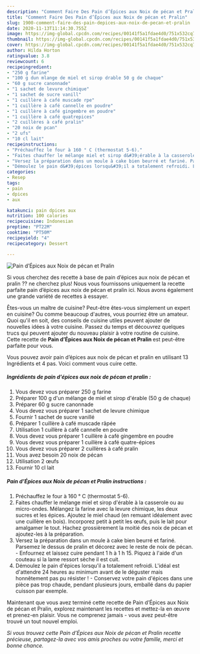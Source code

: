 ```yaml
---
description: "Comment Faire Des Pain d’Épices aux Noix de pécan et Pralin"
title: "Comment Faire Des Pain d’Épices aux Noix de pécan et Pralin"
slug: 1900-comment-faire-des-pain-depices-aux-noix-de-pecan-et-pralin
date: 2020-11-13T11:14:30.755Z
image: https://img-global.cpcdn.com/recipes/00141f5a1fdae4d0/751x532cq70/pain-depices-aux-noix-de-pecan-et-pralin-photo-principale-de-la-recette.jpg
thumbnail: https://img-global.cpcdn.com/recipes/00141f5a1fdae4d0/751x532cq70/pain-depices-aux-noix-de-pecan-et-pralin-photo-principale-de-la-recette.jpg
cover: https://img-global.cpcdn.com/recipes/00141f5a1fdae4d0/751x532cq70/pain-depices-aux-noix-de-pecan-et-pralin-photo-principale-de-la-recette.jpg
author: Hilda Horton
ratingvalue: 3.8
reviewcount: 6
recipeingredient:
- "250 g farine"
- "100 g dun mlange de miel et sirop drable 50 g de chaque"
- "60 g sucre canonnade"
- "1 sachet de levure chimique"
- "1 sachet de sucre vanill"
- "1 cuillère à café muscade rpe"
- "1 cuillère à café cannelle en poudre"
- "1 cuillère à café gingembre en poudre"
- "1 cuillère à café quatrepices"
- "2 cuillères à café pralin"
- "20 noix de pcan"
- "2 ufs"
- "10 cl lait"
recipeinstructions:
- "Préchauffez le four à 160 ° C (thermostat 5-6)."
- "Faites chauffer le mélange miel et sirop d&#39;érable à la casserole ou au micro-ondes. Mélangez la farine avec la levure chimique, les deux sucres et les épices. Ajoutez le miel chaud (en remuant idéalement avec une cuillère en bois). Incorporez petit à petit les œufs, puis le lait pour amalgamer le tout. Hachez grossièrement la moitié des noix de pécan et ajoutez-les à la préparation."
- "Versez la préparation dans un moule à cake bien beurré et fariné. Parsemez le dessus de pralin et décorez avec le reste de noix de pécan. Enfournez et laissez cuire pendant 1 h à 1 h 15. Piquez à l&#39;aide d&#39;un couteau si la lame ressort sèche il est cuit."
- "Démoulez le pain d&#39;épices lorsqu&#39;il a totalement refroidi. L&#39;idéal est d&#39;attendre 24 heures au minimum avant de le déguster mais honnêtement pas pu résister ! Conservez votre pain d&#39;épices dans une pièce pas trop chaude, pendant plusieurs jours, emballé dans du papier cuisson par exemple."
categories:
- Resep
tags:
- pain
- dpices
- aux

katakunci: pain dpices aux 
nutrition: 100 calories
recipecuisine: Indonesian
preptime: "PT22M"
cooktime: "PT50M"
recipeyield: "4"
recipecategory: Dessert

---
```



![Pain d’Épices aux Noix de pécan et Pralin](https://img-global.cpcdn.com/recipes/00141f5a1fdae4d0/751x532cq70/pain-depices-aux-noix-de-pecan-et-pralin-photo-principale-de-la-recette.jpg)

Si vous cherchez des recette à base de pain d’épices aux noix de pécan et pralin ?? ne cherchez plus! Nous vous fournissons uniquement la recette parfaite pain d’épices aux noix de pécan et pralin ici. Nous avons également une grande variété de recettes à essayer.

Êtes-vous un maître de cuisine? Peut-être êtes-vous simplement un expert en cuisine? Ou comme beaucoup d'autres, vous pourriez être un amateur. Quoi qu'il en soit, des conseils de cuisine utiles peuvent ajouter de nouvelles idées à votre cuisine. Passez du temps et découvrez quelques trucs qui peuvent ajouter du nouveau plaisir à votre routine de cuisine. Cette recette de <strong> Pain d’Épices aux Noix de pécan et Pralin </strong> est peut-être parfaite pour vous.

<!--inarticleads1-->

Vous pouvez avoir pain d’épices aux noix de pécan et pralin en utilisant 13 Ingrédients et 4 pas. Voici comment vous cuire cette.

##### Ingrédients de pain d’épices aux noix de pécan et pralin :

1. Vous devez vous préparer 250 g farine
1. Préparer 100 g d&#39;un mélange de miel et sirop d&#39;érable (50 g de chaque)
1. Préparer 60 g sucre canonnade
1. Vous devez vous préparer 1 sachet de levure chimique
1. Fournir 1 sachet de sucre vanillé
1. Préparer 1 cuillère à café muscade râpée
1. Utilisation 1 cuillère à café cannelle en poudre
1. Vous devez vous préparer 1 cuillère à café gingembre en poudre
1. Vous devez vous préparer 1 cuillère à café quatre-épices
1. Vous devez vous préparer 2 cuillères à café pralin
1. Vous avez besoin 20 noix de pécan
1. Utilisation 2 œufs
1. Fournir 10 cl lait




<!--inarticleads2-->

##### Pain d’Épices aux Noix de pécan et Pralin instructions :

1. Préchauffez le four à 160 ° C (thermostat 5-6).
1. Faites chauffer le mélange miel et sirop d&#39;érable à la casserole ou au micro-ondes. Mélangez la farine avec la levure chimique, les deux sucres et les épices. Ajoutez le miel chaud (en remuant idéalement avec une cuillère en bois). Incorporez petit à petit les œufs, puis le lait pour amalgamer le tout. Hachez grossièrement la moitié des noix de pécan et ajoutez-les à la préparation.
1. Versez la préparation dans un moule à cake bien beurré et fariné. Parsemez le dessus de pralin et décorez avec le reste de noix de pécan. - Enfournez et laissez cuire pendant 1 h à 1 h 15. Piquez à l&#39;aide d&#39;un couteau si la lame ressort sèche il est cuit.
1. Démoulez le pain d&#39;épices lorsqu&#39;il a totalement refroidi. L&#39;idéal est d&#39;attendre 24 heures au minimum avant de le déguster mais honnêtement pas pu résister ! - Conservez votre pain d&#39;épices dans une pièce pas trop chaude, pendant plusieurs jours, emballé dans du papier cuisson par exemple.




<!--inarticleads1-->

<p>
Maintenant que vous avez terminé cette recette de Pain d’Épices aux Noix de pécan et Pralin, explorez maintenant les recettes et mettez-la en œuvre et prenez-en plaisir. Vous ne comprenez jamais - vous avez peut-être trouvé un tout nouvel emploi.
</p>

<p>
<i>Si vous trouvez cette Pain d’Épices aux Noix de pécan et Pralin recette précieuse, partagez-la avec vos amis proches ou votre famille, merci et bonne chance.</i>
</p>
